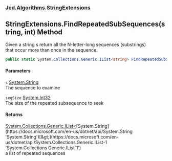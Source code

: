 ### [Jcd.Algorithms](Jcd_Algorithms.md 'Jcd.Algorithms').[StringExtensions](Jcd_Algorithms_StringExtensions.md 'Jcd.Algorithms.StringExtensions')
## StringExtensions.FindRepeatedSubSequences(string, int) Method
Given a string s return all the N-letter-long sequences (substrings)  
that occur more than once in the sequence.  
```csharp
public static System.Collections.Generic.IList<string> FindRepeatedSubSequences(this string s, int seqSize);
```
#### Parameters
<a name='Jcd_Algorithms_StringExtensions_FindRepeatedSubSequences(string_int)_s'></a>
`s` [System.String](https://docs.microsoft.com/en-us/dotnet/api/System.String 'System.String')  
The sequence to examine
  
<a name='Jcd_Algorithms_StringExtensions_FindRepeatedSubSequences(string_int)_seqSize'></a>
`seqSize` [System.Int32](https://docs.microsoft.com/en-us/dotnet/api/System.Int32 'System.Int32')  
The size of the repeated subsequence to seek
  
#### Returns
[System.Collections.Generic.IList&lt;](https://docs.microsoft.com/en-us/dotnet/api/System.Collections.Generic.IList-1 'System.Collections.Generic.IList`1')[System.String](https://docs.microsoft.com/en-us/dotnet/api/System.String 'System.String')[&gt;](https://docs.microsoft.com/en-us/dotnet/api/System.Collections.Generic.IList-1 'System.Collections.Generic.IList`1')  
a list of repeated sequences
